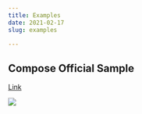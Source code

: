 ```yaml
---
title: Examples
date: 2021-02-17
slug: examples

---
```

## Compose Official Sample

[Link](https://github.com/android/compose-samples "Compose")

![](/samples_montage.gif)